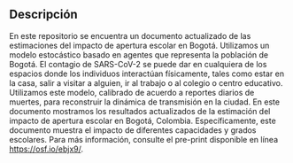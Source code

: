## Descripción
En este repositorio se encuentra un documento actualizado de las estimaciones del impacto de apertura escolar en Bogotá. Utilizamos un modelo estocástico basado en agentes que representa la población de Bogotá.  El contagio de SARS-CoV-2 se puede dar en cualquiera de los espacios donde los individuos interactúan físicamente, tales como estar en la casa, salir a visitar a alguien, ir al trabajo o al colegio o centro educativo. Utilizamos este modelo, calibrado de acuerdo a reportes diarios de muertes,  para reconstruir la dinámica de transmisión en la ciudad. En este documento mostramos los resultados actualizados de la estimación del impacto de apertura escolar en Bogotá, Colombia. Específicamente, este documento muestra el impacto de diferentes capacidades y grados escolares. Para más información, consulte el pre-print disponible en línea <https://osf.io/ebjx9/>.
